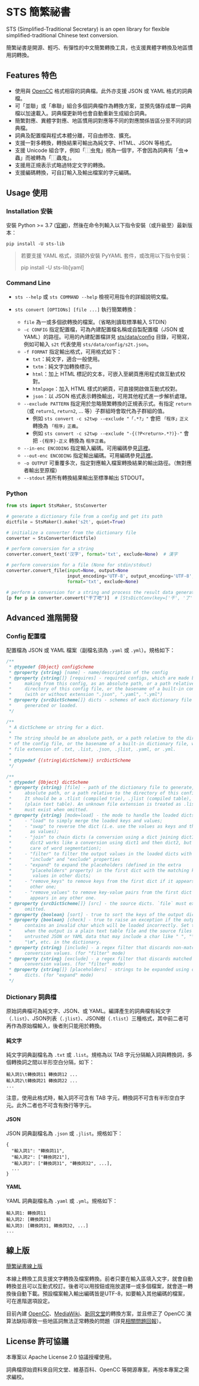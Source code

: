 # STS 簡繁祕書

STS (Simplified-Traditional Secretary) is an open library for flexible simplified-traditional Chinese text conversion.

簡繁祕書是開源、輕巧、有彈性的中文簡繁轉換工具，也支援異體字轉換及地區慣用詞轉換。


## Features 特色

* 使用與 [OpenCC](https://github.com/BYVoid/OpenCC) 格式相容的詞典檔。此外亦支援 JSON 或 YAML 格式的詞典檔。
* 可「並聯」或「串聯」組合多個詞典檔作為轉換方案，並預先儲存成單一詞典檔以加速載入。詞典檔更新時也會自動重新生成組合詞典。
* 簡繁對應、異體字對應、地區慣用詞對應等不同的對應關係皆區分至不同的詞典檔。
* 詞典及配置檔與程式本體分離，可自由修改、擴充。
* 支援一對多轉換，轉換結果可輸出為純文字、HTML、JSON 等格式。
* 支援 Unicode 組合字，例如「⿰虫鬼」視為一個字，不會因為詞典有「虫=>蟲」而被轉為「⿰蟲鬼」。
* 支援用正規表示式略過特定文字的轉換。
* 支援編碼轉換，可自訂輸入及輸出檔案的字元編碼。


## Usage 使用

### Installation 安裝

安裝 Python >= 3.7 ([官網](https://www.python.org/))，然後在命令列輸入以下指令安裝（或升級至）最新版本：

    pip install -U sts-lib

> 若要支援 YAML 格式，須額外安裝 PyYAML 套件，或改用以下指令安裝：
>
>    pip install -U sts-lib[yaml]

### Command Line

* `sts --help` 或 `sts COMMAND --help` 檢視可用指令的詳細說明文檔。

* `sts convert [OPTIONs] [file ...]` 執行簡繁轉換：
  * `file` 為一或多個欲轉換的檔案。（省略則讀取標準輸入 STDIN）
  * `-c CONFIG` 指定配置檔，可為內建配置檔名稱或自製配置檔（JSON 或 YAML）的路徑。可用的內建配置檔詳見 [sts/data/config](https://github.com/danny0838/sts-lib/tree/master/sts/data/config) 目錄，可簡寫，例如可輸入 `s2t` 代表使用 `sts/data/config/s2t.json`。
  * `-f FORMAT` 指定輸出格式，可用格式如下：
    * `txt`：純文字，適合一般使用。
    * `txtm`：純文字加轉換標示。
    * `html`：加上 HTML 標記的文本，可嵌入至網頁應用程式做互動式校對。
    * `htmlpage`：加入 HTML 樣式的網頁，可直接開啟做互動式校對。
    * `json`：以 JSON 格式表示轉換輸出，可用其他程式進一步解析處理。
  * `--exclude PATTERN` 指定用於忽略簡繁轉換的正規表示式。有指定 `return`（或 `return1`, `return2`, ... 等）子群組時會取代為子群組的值。
    * 例如 `sts convert -c s2twp --exclude "「.*?」"` 會把 `「程序」正义` 轉換為 `「程序」正義`。
    * 例如 `sts convert -c s2twp --exclude "-{(?P<return>.*?)}-"` 會把 `-{程序}-正义` 轉換為 `程序正義`。
  * `--in-enc ENCODING` 指定輸入編碼。可用編碼參見[這裡](https://docs.python.org/3/library/codecs.html#standard-encodings)。
  * `--out-enc ENCODING` 指定輸出編碼。可用編碼參見[這裡](https://docs.python.org/3/library/codecs.html#standard-encodings)。
  * `-o OUTPUT` 可重覆多次，指定對應輸入檔案轉換結果的輸出路徑。（無對應者輸出至原檔）
  * `--stdout` 將所有轉換結果輸出至標準輸出 STDOUT。

### Python

```python
from sts import StsMaker, StsConverter

# generate a dictionary file from a config and get its path
dictfile = StsMaker().make('s2t', quiet=True)

# initialize a converter from the dictionary file
converter = StsConverter(dictfile)

# perform conversion for a string
converter.convert_text('汉字', format='txt', exclude=None)  # 漢字

# perform conversion for a file (None for stdin/stdout)
converter.convert_file(input=None, output=None
                       input_encoding='UTF-8', output_encoding='UTF-8',
                       format='txt', exclude=None)

# perform a conversion for a string and process the result data generator
[p for p in converter.convert("干了吧")]  # [StsDictConv(key=['干', '了'], values=['幹了', '乾了']), '吧']
```


## Advanced 進階開發

### Config 配置檔

配置檔為 JSON 或 YAML 檔案（副檔名須為 `.yaml` 或 `.yml`）。規格如下：

```javascript
/**
 * @typedef {Object} configScheme
 * @property {string} [name] - name/description of the config
 * @property {string[]} [requires] - required configs, which are made before
 *     making from this config, as an absolute path, or a path relative to the
 *     directory of this config file, or the basename of a built-in config file
 *     (with or without extension ".json", ".yaml", ".yml")
 * @property {srcDictScheme[]} dicts - schemes of each dictionary file to be
 *     generated or loaded.
 */

/**
 * A dictScheme or string for a dict.
 *
 * The string should be an absolute path, or a path relative to the directory
 * of the config file, or the basename of a built-in dictionary file, with a
 * file extension of .txt, .list, .json, .jlist, .yaml, or .yml.
 *
 * @typedef {(string|dictScheme)} srcDictScheme
 */

/**
 * @typedef {Object} dictScheme
 * @property {string} [file] - path of the dictionary file to generate, as an
 *     absolute path, or a path relative to the directory of this config file.
 *     It should be a .tlist (compiled trie), .jlist (compiled table), or .list
 *     (plain text table). An unknown file extension is treated as .list. `src`
 *     must exist when omitted.
 * @property {string} [mode=load] - the mode to handle the loaded dicts.
 *     - "load" to simply merge the loaded keys and values;
 *     - "swap" to reverse the dict (i.e. use the values as keys and the keys
 *       as values);
 *     - "join" to chain dicts (a conversion using a dict joining dict1 and
 *       dict2 works like a conversion using dict1 and then dict2, but takes
 *       care of word segmentation);
 *     - "filter" to filter the output values in the loaded dicts with extra
 *       "include" and "exclude" properties
 *     - "expand" to expand the placeholders (defined in the extra
 *       "placeholders" property) in the first dict with the matching key and
 *        values in other dicts;
 *     - "remove_keys" to remove keys from the first dict if it appears in any
 *       other one;
 *     - "remove_values" to remove key-value pairs from the first dict if it
 *       appears in any other one.
 * @property {srcDictScheme[]} [src] - the source dicts. `file` must exist when
 *     omitted.
 * @property {boolean} [sort] - true to sort the keys of the output dictionary.
 * @property {boolean} [check] - true to raise an exception if the output
 *     contains an invalid char which will be loaded incorrectly. Set this
 *     when the output is a plain text table file and the source files contain
 *     untrusted JSON or YAML data that may include a char like " ", "\t",
 *     "\n", etc. in the dictionary.
 * @property {string} [include] - a regex filter that discards non-matched
 *     conversion values. (for "filter" mode)
 * @property {string} [exclude] - a regex filter that discards matched
 *     conversion values. (for "filter" mode)
 * @property {string[]} [placeholders] - strings to be expanded using other
 *     dicts. (for "expand" mode)
 */
```

### Dictionary 詞典檔

原始詞典檔可為純文字、JSON、或 YAML。編譯產生的詞典檔有純文字（`.list`）、JSON列表（`.jlist`）、JSON樹（`.tlist`）三種格式，其中前二者可再作為原始檔輸入，後者則只能用於轉換。

#### 純文字

純文字詞典副檔名為 `.txt` 或 `.list`。規格為以 TAB 字元分隔輸入詞與轉換詞，多個轉換詞之間以半形空白分隔，如下：

```
輸入詞1\t轉換詞11 轉換詞12 ...
輸入詞2\t轉換詞21 轉換詞22 ...
...
```

注意，使用此格式時，輸入詞不可含有 TAB 字元，轉換詞不可含有半形空白字元。此外二者也不可含有換行等字元。

#### JSON

JSON 詞典副檔名為 `.json` 或 `.jlist`。規格如下：

```
{
  "輸入詞1": "轉換詞11",
  "輸入詞2": ["轉換詞21"],
  "輸入詞3": ["轉換詞31", "轉換詞32", ...],
  ...
}
```

#### YAML

YAML 詞典副檔名為 `.yaml` 或 `.yml`。規格如下：

```
輸入詞1: 轉換詞11
輸入詞2: [轉換詞21]
輸入詞3: [轉換詞31, 轉換詞32, ...]
...
```


## 線上版

[簡繁祕書線上版](https://danny0838.github.io/sts-lib/)

本線上轉換工具支援文字轉換及檔案轉換。前者只要在輸入區填入文字，就會自動轉換並且可以互動式校訂。後者可以用按鈕或拖放選擇一或多個檔案，就會逐一轉換後自動下載。預設檔案輸入輸出編碼皆是UTF-8，如要輸入其他編碼的檔案，可在進階選項設定。

目前內建 [OpenCC](https://github.com/BYVoid/OpenCC)、[MediaWiki](https://github.com/wikimedia/mediawiki)、[新同文堂](https://github.com/tongwentang/tongwen-dict)的轉換方案，並且修正了 OpenCC 演算法缺陷導致一些地區詞無法正常轉換的問題（詳見[相關問題回報](https://github.com/BYVoid/OpenCC/issues/475)）。


## License 許可協議

本專案以 Apache License 2.0 協議授權使用。

詞典檔原始資料來自同文堂、維基百科、OpenCC 等開源專案，再按本專案之需求編校。
